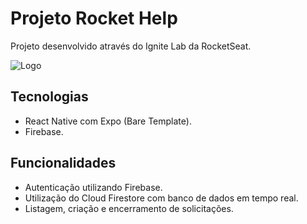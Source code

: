 # Projeto Rocket Help

Projeto desenvolvido através do Ignite Lab da RocketSeat.

![Logo](https://user-images.githubusercontent.com/34141103/179893278-9f5b4eb6-a783-4bde-9efb-ed2a5069481e.png)

## Tecnologias

- React Native com Expo (Bare Template).
- Firebase.

## Funcionalidades

- Autenticação utilizando Firebase.
- Utilização do Cloud Firestore com banco de dados em tempo real.
- Listagem, criação e encerramento de solicitações.
